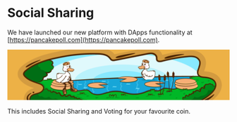 # Social Sharing

We have launched our new platform with DApps functionality at [https://pancakepoll.com](https://pancakepoll.com).

![](../.gitbook/assets/PANCAKEPOLL-BANNER-1120x256px.png)

This includes Social Sharing and Voting for your favourite coin.
